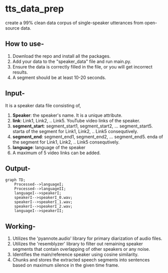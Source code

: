 # tts_data_prep
create a 99% clean data corpus of single-speaker utterances from open-source data. 
## How to use-
1. Download the repo and install all the packages.
2. Add your data to the "speaker_data" file and run main.py.
3. Ensure the data is correctly filled in the file, or you will get incorrect results.
4. A segment should be at least 10-20 seconds.
## Input-
It is a speaker data file consisting of,
1. **Speaker**: the speaker's name. It is a unique attribute.
2. **link**: Link1, Link2, .. Link5. YouTube video links of the speaker.
3. **segment_start**: segment_start1, segment_start2, ... segment_start5. starta of the segment for Link1, Link2, .. Link5 consequtively.
4. **segment_end**: segment_end1, segment_end2, ... segment_end5. enda of the segment for Link1, Link2, .. Link5 consequtively.
5. **language**: language of the speaker
6. A maximum of 5 video links can be added.
## Output-
```mermaid
graph TD;
    Processed-->languageI;
    Processed-->languageII;
    languageI-->speakerI;
    speakerI-->speakerI_0.wav;
    speakerI-->speakerI_1.wav;
    speakerI-->speakerI_2.wav;
    languageI-->speakerII;
```
## Working-
1. Utilizes the 'pyannote.audio' library for primary diarization of audio files.
2. Utilizes the 'resemblyzer' library to filter out remaining speaker segments that contain overlapping of other speakers or any noise.
4. Identifies the main/reference speaker using cosine similarity.
5. Chunks and stores the extracted speech segments into sentences based on maximum silence in the given time frame.
